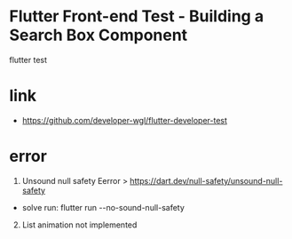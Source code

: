 # Flutter Front-end Test - Building a Search Box Component


flutter test

# link

- https://github.com/developer-wgl/flutter-developer-test

# error
1. Unsound null safety Eerror > https://dart.dev/null-safety/unsound-null-safety
- solve run: flutter run --no-sound-null-safety

2. List animation not implemented

